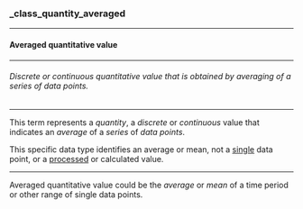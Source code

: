 ### _class_quantity_averaged



------
#### Averaged quantitative value



------
###### Discrete or continuous quantitative value that is obtained by averaging of a series of data points.



------
This term represents a *quantity*, a *discrete* or *continuous* value that indicates an *average* of a *series* of *data points*.

This specific data type identifies an average or mean, not a [single](_class_quantity) data point, or a [processed](_class_quantity_calculated) or calculated value.



------
Averaged quantitative value could be the *average* or *mean* of a time period or other range of single data points.
